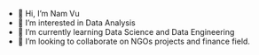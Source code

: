 - 👋 Hi, I’m Nam Vu
- 👀 I’m interested in Data Analysis    
- 🌱 I’m currently learning Data Science and Data Engineering
- 💞️ I’m looking to collaborate on NGOs projects and finance field.


<!---
tunamnt/tunamnt is a ✨ special ✨ repository because its `README.md` (this file) appears on your GitHub profile.
You can click the Preview link to take a look at your changes.
--->
